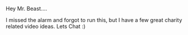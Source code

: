 Hey Mr. Beast.... 

I missed the alarm and forgot to run this, but I have a few great charity related video ideas. 
Lets Chat :)
